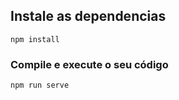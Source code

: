 
## Instale as dependencias
```
npm install
```

### Compile e execute o seu código
```
npm run serve
```
